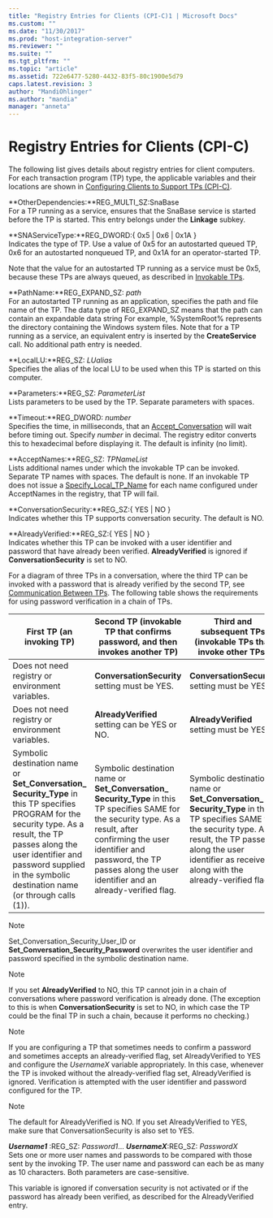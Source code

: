 ```yaml
---
title: "Registry Entries for Clients (CPI-C)1 | Microsoft Docs"
ms.custom: ""
ms.date: "11/30/2017"
ms.prod: "host-integration-server"
ms.reviewer: ""
ms.suite: ""
ms.tgt_pltfrm: ""
ms.topic: "article"
ms.assetid: 722e6477-5280-4432-83f5-80c1900e5d79
caps.latest.revision: 3
author: "MandiOhlinger"
ms.author: "mandia"
manager: "anneta"
---
```

# Registry Entries for Clients (CPI-C)
The following list gives details about registry entries for client computers. For each transaction program (TP) type, the applicable variables and their locations are shown in [Configuring Clients to Support TPs (CPI-C)](../core/configuring-clients-to-support-tps-cpi-c-1.md).  
  
 **OtherDependencies:**REG_MULTI_SZ:SnaBase  
 For a TP running as a service, ensures that the SnaBase service is started before the TP is started. This entry belongs under the **Linkage** subkey.  
  
 **SNAServiceType:**REG_DWORD:{ 0x5 &#124; 0x6 &#124; 0x1A }  
 Indicates the type of TP. Use a value of 0x5 for an autostarted queued TP, 0x6 for an autostarted nonqueued TP, and 0x1A for an operator-started TP.  
  
 Note that the value for an autostarted TP running as a service must be 0x5, because these TPs are always queued, as described in [Invokable TPs](../core/invokable-tps-cpi-c-2.md).  
  
 **PathName:**REG_EXPAND_SZ: *path*  
 For an autostarted TP running as an application, specifies the path and file name of the TP. The data type of REG_EXPAND_SZ means that the path can contain an expandable data string For example, %SystemRoot% represents the directory containing the Windows system files. Note that for a TP running as a service, an equivalent entry is inserted by the **CreateService** call. No additional path entry is needed.  
  
 **LocalLU:**REG_SZ: *LUalias*  
 Specifies the alias of the local LU to be used when this TP is started on this computer.  
  
 **Parameters:**REG_SZ: *ParameterList*  
 Lists parameters to be used by the TP. Separate parameters with spaces.  
  
 **Timeout:**REG_DWORD: *number*  
 Specifies the time, in milliseconds, that an [Accept_Conversation](./accept-conversation-cpi-c-2.md) will wait before timing out. Specify *number* in decimal. The registry editor converts this to hexadecimal before displaying it. The default is infinity (no limit).  
  
 **AcceptNames:**REG_SZ: *TPNameList*  
 Lists additional names under which the invokable TP can be invoked. Separate TP names with spaces. The default is none. If an invokable TP does not issue a [Specify_Local_TP_Name](./specify-local-tp-name-cpi-c-2.md) for each name configured under AcceptNames in the registry, that TP will fail.  
  
 **ConversationSecurity:**REG_SZ:{ YES &#124; NO }  
 Indicates whether this TP supports conversation security. The default is NO.  
  
 **AlreadyVerified:**REG_SZ:{ YES &#124; NO }  
 Indicates whether this TP can be invoked with a user identifier and password that have already been verified. **AlreadyVerified** is ignored if **ConversationSecurity** is set to NO.  
  
 For a diagram of three TPs in a conversation, where the third TP can be invoked with a password that is already verified by the second TP, see [Communication Between TPs](../core/communication-between-tps-cpi-c-2.md). The following table shows the requirements for using password verification in a chain of TPs.  
  
|First TP (an invoking TP)|Second TP (invokable TP that confirms password, and then invokes another TP)|Third and subsequent TPs (invokable TPs that invoke other TPs)|  
|---------------------------------|------------------------------------------------------------------------------------|----------------------------------------------------------------------|  
|Does not need registry or environment variables.|**ConversationSecurity** setting must be YES.|**ConversationSecurity** setting must be YES.|  
|Does not need registry or environment variables.|**AlreadyVerified** setting can be YES or NO.|**AlreadyVerified** setting must be YES.|  
|Symbolic destination name or **Set_Conversation_**<br />**Security_Type** in this TP specifies PROGRAM for the security type. As a result, the TP passes along the user identifier and password supplied in the symbolic destination name (or through calls (1)).|Symbolic destination name or **Set_Conversation_**<br />**Security_Type** in this TP specifies SAME for the security type. As a result, after confirming the user identifier and password, the TP passes along the user identifier and an already-verified flag.|Symbolic destination name or **Set_Conversation_**<br />**Security_Type** in this TP specifies SAME for the security type. As a result, the TP passes along the user identifier as received, along with the already-verified flag.|  
  
> [!NOTE]
>  Set_Conversation_Security_User_ID or **Set_Conversation_Security_Password** overwrites the user identifier and password specified in the symbolic destination name.  
  
> [!NOTE]
>  If you set **AlreadyVerified** to NO, this TP cannot join in a chain of conversations where password verification is already done. (The exception to this is when **ConversationSecurity** is set to NO, in which case the TP could be the final TP in such a chain, because it performs no checking.)  
  
> [!NOTE]
>  If you are configuring a TP that sometimes needs to confirm a password and sometimes accepts an already-verified flag, set AlreadyVerified to YES and configure the *UsernameX* variable appropriately. In this case, whenever the TP is invoked without the already-verified flag set, AlreadyVerified is ignored. Verification is attempted with the user identifier and password configured for the TP.  
  
> [!NOTE]
>  The default for AlreadyVerified is NO. If you set AlreadyVerified to YES, make sure that ConversationSecurity is also set to YES.  
  
 ***Username1***  :REG_SZ: *Password1*... ***UsernameX***:REG_SZ: *PasswordX*  
 Sets one or more user names and passwords to be compared with those sent by the invoking TP. The user name and password can each be as many as 10 characters. Both parameters are case-sensitive.  
  
 This variable is ignored if conversation security is not activated or if the password has already been verified, as described for the AlreadyVerified entry.
